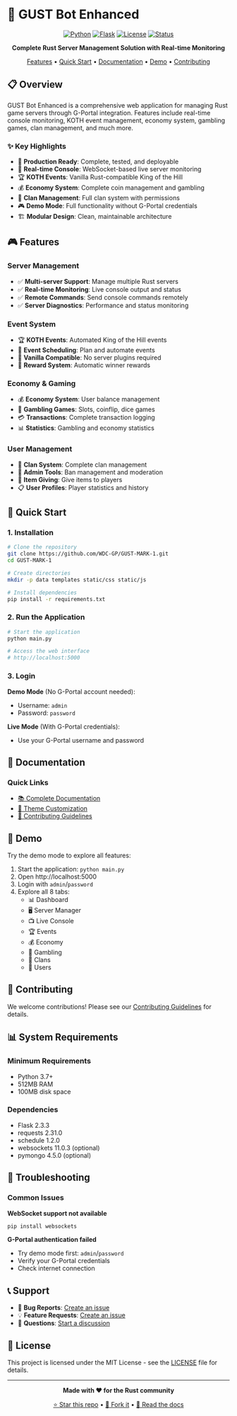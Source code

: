 # 🚀 GUST Bot Enhanced

<div align="center">

[![Python](https://img.shields.io/badge/Python-3.7+-blue.svg)](https://python.org)
[![Flask](https://img.shields.io/badge/Flask-2.3.3-green.svg)](https://flask.palletsprojects.com)
[![License](https://img.shields.io/badge/License-MIT-yellow.svg)](LICENSE)
[![Status](https://img.shields.io/badge/Status-Production%20Ready-brightgreen.svg)]()

**Complete Rust Server Management Solution with Real-time Monitoring**

[Features](#-features) • [Quick Start](#-quick-start) • [Documentation](#-documentation) • [Demo](#-demo) • [Contributing](#-contributing)

</div>

## 📋 Overview

GUST Bot Enhanced is a comprehensive web application for managing Rust game servers through G-Portal integration. Features include real-time console monitoring, KOTH event management, economy system, gambling games, clan management, and much more.

### ✨ Key Highlights

- 🎯 **Production Ready**: Complete, tested, and deployable
- 🔌 **Real-time Console**: WebSocket-based live server monitoring  
- 🏆 **KOTH Events**: Vanilla Rust-compatible King of the Hill
- 💰 **Economy System**: Complete coin management and gambling
- 👥 **Clan Management**: Full clan system with permissions
- 🎮 **Demo Mode**: Full functionality without G-Portal credentials
- 🏗️ **Modular Design**: Clean, maintainable architecture

## 🎮 Features

### Server Management
- ✅ **Multi-server Support**: Manage multiple Rust servers
- ✅ **Real-time Monitoring**: Live console output and status
- ✅ **Remote Commands**: Send console commands remotely
- ✅ **Server Diagnostics**: Performance and status monitoring

### Event System
- 🏆 **KOTH Events**: Automated King of the Hill events
- 📅 **Event Scheduling**: Plan and automate events
- 🎯 **Vanilla Compatible**: No server plugins required
- 🏅 **Reward System**: Automatic winner rewards

### Economy & Gaming
- 💰 **Economy System**: User balance management
- 🎰 **Gambling Games**: Slots, coinflip, dice games
- 💳 **Transactions**: Complete transaction logging
- 📊 **Statistics**: Gambling and economy statistics

### User Management
- 👥 **Clan System**: Complete clan management
- 🔨 **Admin Tools**: Ban management and moderation
- 🎁 **Item Giving**: Give items to players
- 📋 **User Profiles**: Player statistics and history

## 🚀 Quick Start

### 1. Installation

```bash
# Clone the repository
git clone https://github.com/WDC-GP/GUST-MARK-1.git
cd GUST-MARK-1

# Create directories
mkdir -p data templates static/css static/js

# Install dependencies
pip install -r requirements.txt
```

### 2. Run the Application

```bash
# Start the application
python main.py

# Access the web interface
# http://localhost:5000
```

### 3. Login

**Demo Mode** (No G-Portal account needed):
- Username: `admin`
- Password: `password`

**Live Mode** (With G-Portal credentials):
- Use your G-Portal username and password

## 📖 Documentation

### Quick Links
- [📚 Complete Documentation](.github/DOCUMENTATION.md)
- [🎨 Theme Customization](.github/THEME_QUICK_REF.md)
- [🤝 Contributing Guidelines](.github/CONTRIBUTING.md)

## 🎯 Demo

Try the demo mode to explore all features:

1. Start the application: `python main.py`
2. Open http://localhost:5000
3. Login with `admin`/`password`
4. Explore all 8 tabs:
   - 📊 Dashboard
   - 🖥️ Server Manager  
   - 📺 Live Console
   - 🏆 Events
   - 💰 Economy
   - 🎰 Gambling
   - 👥 Clans
   - 🔧 Users

## 🤝 Contributing

We welcome contributions! Please see our [Contributing Guidelines](.github/CONTRIBUTING.md) for details.

## 📊 System Requirements

### Minimum Requirements
- Python 3.7+
- 512MB RAM
- 100MB disk space

### Dependencies
- Flask 2.3.3
- requests 2.31.0
- schedule 1.2.0
- websockets 11.0.3 (optional)
- pymongo 4.5.0 (optional)

## 🐛 Troubleshooting

### Common Issues

**WebSocket support not available**
```bash
pip install websockets
```

**G-Portal authentication failed**
- Try demo mode first: `admin`/`password`
- Verify your G-Portal credentials
- Check internet connection

## 📞 Support

- 🐛 **Bug Reports**: [Create an issue](https://github.com/WDC-GP/GUST-MARK-1/issues)
- 💡 **Feature Requests**: [Create an issue](https://github.com/WDC-GP/GUST-MARK-1/issues)
- 💬 **Questions**: [Start a discussion](https://github.com/WDC-GP/GUST-MARK-1/discussions)

## 📜 License

This project is licensed under the MIT License - see the [LICENSE](LICENSE) file for details.

---

<div align="center">

**Made with ❤️ for the Rust community**

[⭐ Star this repo](https://github.com/WDC-GP/GUST-MARK-1) • [🍴 Fork it](https://github.com/WDC-GP/GUST-MARK-1/fork) • [📖 Read the docs](.github/DOCUMENTATION.md)

</div>
